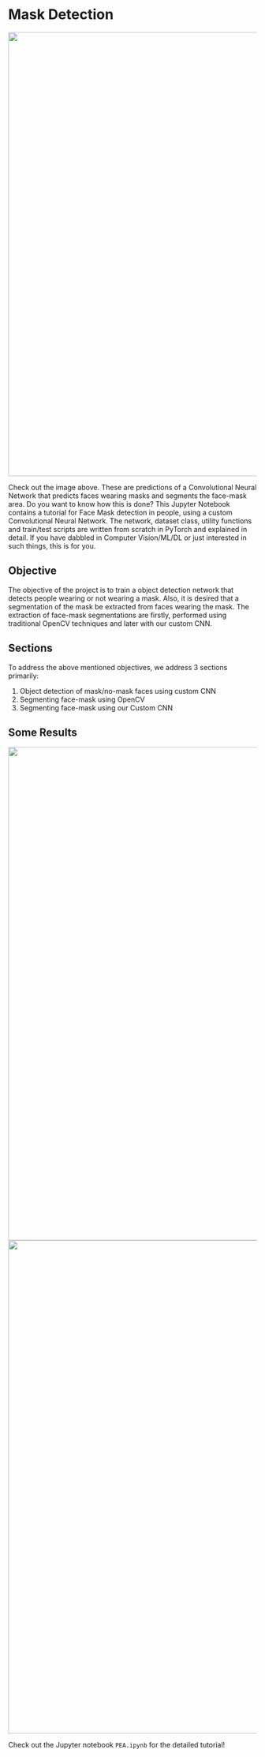 # Mask Detection

<center>
  <img src=https://drive.google.com/uc?export=view&id=19TcTNVctD3HHk4mph-pm55TQk867GIIg width="900"/>
</center>


Check out the image above. These are predictions of a Convolutional Neural Network that predicts faces wearing masks 
and segments the face-mask area. Do you want to know how this is done? This Jupyter Notebook contains a tutorial for 
Face Mask detection in people, using a custom Convolutional Neural Network. The network, dataset class, utility functions 
and train/test scripts are written from scratch in PyTorch and explained in detail. If you have dabbled in Computer Vision/ML/DL 
or just interested in such things, this is for you. 

## Objective
The objective of the project is to train a object detection network that detects people wearing or not wearing a mask. 
Also, it is desired that a segmentation of the mask be extracted from faces wearing the mask. The extraction of face-mask 
segmentations are firstly, performed using traditional OpenCV techniques and later with our custom CNN. 

## Sections

To address the above mentioned objectives, we address 3 sections primarily:

1.   Object detection of mask/no-mask faces using custom CNN
2.   Segmenting face-mask using OpenCV
3.   Segmenting face-mask using our Custom CNN

## Some Results
<center>
  <img src=https://drive.google.com/uc?export=view&id=19lxGkqFcUEIQVDAJtJc3R9VXpUdlbVpv width="1000"/>
</center>
<center>
  <img src=https://drive.google.com/uc?export=view&id=19mDcSjnAcIH-Nsns7vxufAgND35lbrz0 width="1000"/>
</center>

Check out the Jupyter notebook `PEA.ipynb` for the detailed tutorial!

